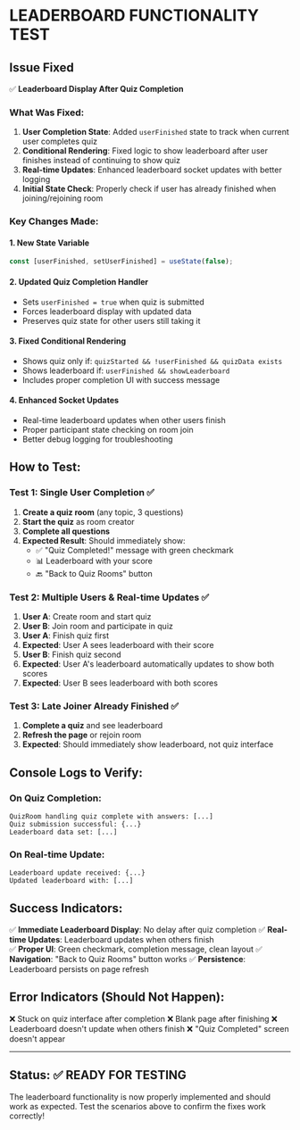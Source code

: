 # LEADERBOARD FUNCTIONALITY TEST

## Issue Fixed
✅ **Leaderboard Display After Quiz Completion**

### What Was Fixed:
1. **User Completion State**: Added `userFinished` state to track when current user completes quiz
2. **Conditional Rendering**: Fixed logic to show leaderboard after user finishes instead of continuing to show quiz
3. **Real-time Updates**: Enhanced leaderboard socket updates with better logging
4. **Initial State Check**: Properly check if user has already finished when joining/rejoining room

### Key Changes Made:

#### 1. New State Variable
```jsx
const [userFinished, setUserFinished] = useState(false);
```

#### 2. Updated Quiz Completion Handler
- Sets `userFinished = true` when quiz is submitted
- Forces leaderboard display with updated data
- Preserves quiz state for other users still taking it

#### 3. Fixed Conditional Rendering
- Shows quiz only if: `quizStarted && !userFinished && quizData exists`
- Shows leaderboard if: `userFinished && showLeaderboard`
- Includes proper completion UI with success message

#### 4. Enhanced Socket Updates
- Real-time leaderboard updates when other users finish
- Proper participant state checking on room join
- Better debug logging for troubleshooting

## How to Test:

### Test 1: Single User Completion ✅
1. **Create a quiz room** (any topic, 3 questions)
2. **Start the quiz** as room creator
3. **Complete all questions** 
4. **Expected Result**: Should immediately show:
   - ✅ "Quiz Completed!" message with green checkmark
   - 📊 Leaderboard with your score
   - 🔙 "Back to Quiz Rooms" button

### Test 2: Multiple Users & Real-time Updates ✅
1. **User A**: Create room and start quiz
2. **User B**: Join room and participate in quiz
3. **User A**: Finish quiz first
4. **Expected**: User A sees leaderboard with their score
5. **User B**: Finish quiz second  
6. **Expected**: User A's leaderboard automatically updates to show both scores
7. **Expected**: User B sees leaderboard with both scores

### Test 3: Late Joiner Already Finished ✅
1. **Complete a quiz** and see leaderboard
2. **Refresh the page** or rejoin room
3. **Expected**: Should immediately show leaderboard, not quiz interface

## Console Logs to Verify:

### On Quiz Completion:
```
QuizRoom handling quiz complete with answers: [...]
Quiz submission successful: {...}
Leaderboard data set: [...]
```

### On Real-time Update:
```
Leaderboard update received: {...}
Updated leaderboard with: [...]
```

## Success Indicators:

✅ **Immediate Leaderboard Display**: No delay after quiz completion
✅ **Real-time Updates**: Leaderboard updates when others finish  
✅ **Proper UI**: Green checkmark, completion message, clean layout
✅ **Navigation**: "Back to Quiz Rooms" button works
✅ **Persistence**: Leaderboard persists on page refresh

## Error Indicators (Should Not Happen):

❌ Stuck on quiz interface after completion
❌ Blank page after finishing
❌ Leaderboard doesn't update when others finish
❌ "Quiz Completed" screen doesn't appear

---

## Status: ✅ READY FOR TESTING

The leaderboard functionality is now properly implemented and should work as expected. Test the scenarios above to confirm the fixes work correctly!
